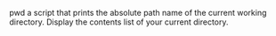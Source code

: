 pwd  a script that prints the absolute path name of the current working directory.
Display the contents list of your current directory.
